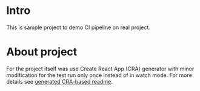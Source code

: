 # Intro

This is sample project to demo CI pipeline on real project.

# About project

For the project itself was use Create React App (CRA) generator with minor modification for the test run only once instead of in watch mode.
For more details see [generated CRA-based readme](./react-readme.md).